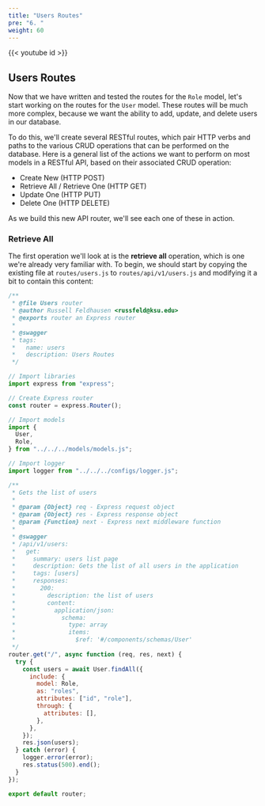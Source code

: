 ```yaml
---
title: "Users Routes"
pre: "6. "
weight: 60
---
```


{{< youtube id >}}

## Users Routes

Now that we have written and tested the routes for the `Role` model, let's start working on the routes for the `User` model. These routes will be much more complex, because we want the ability to add, update, and delete users in our database. 

To do this, we'll create several RESTful routes, which pair HTTP verbs and paths to the various CRUD operations that can be performed on the database. Here is a general list of the actions we want to perform on most models in a RESTful API, based on their associated CRUD operation:

* Create New (HTTP POST)
* Retrieve All / Retrieve One (HTTP GET)
* Update One (HTTP PUT)
* Delete One (HTTP DELETE)

As we build this new API router, we'll see each one of these in action.

### Retrieve All

The first operation we'll look at is the **retrieve all** operation, which is one we're already very familiar with. To begin, we should start by copying the existing file at `routes/users.js` to `routes/api/v1/users.js` and modifying it a bit to contain this content:

```js {title="routes/api/v1/users.js" hl_lines="24-25 35 51 63-66" }
/**
 * @file Users router
 * @author Russell Feldhausen <russfeld@ksu.edu>
 * @exports router an Express router
 *
 * @swagger
 * tags:
 *   name: users
 *   description: Users Routes
 */

// Import libraries
import express from "express";

// Create Express router
const router = express.Router();

// Import models
import {
  User,
  Role,
} from "../../../models/models.js";

// Import logger
import logger from "../../../configs/logger.js";

/**
 * Gets the list of users
 *
 * @param {Object} req - Express request object
 * @param {Object} res - Express response object
 * @param {Function} next - Express next middleware function
 *
 * @swagger
 * /api/v1/users:
 *   get:
 *     summary: users list page
 *     description: Gets the list of all users in the application
 *     tags: [users]
 *     responses:
 *       200:
 *         description: the list of users
 *         content:
 *           application/json:
 *             schema:
 *               type: array
 *               items:
 *                 $ref: '#/components/schemas/User'
 */
router.get("/", async function (req, res, next) {
  try {
    const users = await User.findAll({
      include: {
        model: Role,
        as: "roles",
        attributes: ["id", "role"],
        through: {
          attributes: [],
        },
      },
    });
    res.json(users);
  } catch (error) {
    logger.error(error);
    res.status(500).end();
  }
});

export default router;

```